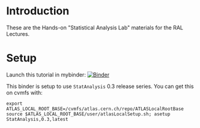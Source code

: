 # Introduction

These are the Hands-on "Statistical Analysis Lab" materials for the RAL Lectures.

# Setup

Launch this tutorial in mybinder: [![Binder](https://mybinder.org/badge_logo.svg)](https://mybinder.org/v2/gh/will-cern/ralstats/2024?labpath=Prerequisite.ipynb)

This binder is setup to use `StatAnalysis` 0.3 release series. You can get this on cvmfs with:

```
export ATLAS_LOCAL_ROOT_BASE=/cvmfs/atlas.cern.ch/repo/ATLASLocalRootBase
source $ATLAS_LOCAL_ROOT_BASE/user/atlasLocalSetup.sh; asetup StatAnalysis,0.3,latest
```

